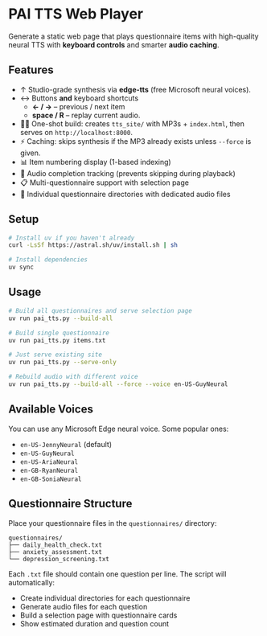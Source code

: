 # PAI TTS Web Player

Generate a static web page that plays questionnaire items with high-quality neural TTS with **keyboard controls** and smarter **audio caching**.

## Features

* ↑ Studio-grade synthesis via **edge-tts** (free Microsoft neural voices).
* ↔️   Buttons **and** keyboard shortcuts  
  * **← / →** – previous / next item  
  * **space / R** – replay current audio.
* 🏃‍♂️  One-shot build: creates `tts_site/` with MP3s + `index.html`, then serves on
  `http://localhost:8000`.
* ⚡  Caching: skips synthesis if the MP3 already exists unless `--force` is given.
* 📊 Item numbering display (1-based indexing)
* 🎵 Audio completion tracking (prevents skipping during playback)
* 📋 Multi-questionnaire support with selection page
* 🎯 Individual questionnaire directories with dedicated audio files

## Setup

```bash
# Install uv if you haven't already
curl -LsSf https://astral.sh/uv/install.sh | sh

# Install dependencies
uv sync
```

## Usage

```bash
# Build all questionnaires and serve selection page
uv run pai_tts.py --build-all

# Build single questionnaire
uv run pai_tts.py items.txt

# Just serve existing site
uv run pai_tts.py --serve-only

# Rebuild audio with different voice
uv run pai_tts.py --build-all --force --voice en-US-GuyNeural
```

## Available Voices

You can use any Microsoft Edge neural voice. Some popular ones:
- `en-US-JennyNeural` (default)
- `en-US-GuyNeural`
- `en-US-AriaNeural`
- `en-GB-RyanNeural`
- `en-GB-SoniaNeural`

## Questionnaire Structure

Place your questionnaire files in the `questionnaires/` directory:

```
questionnaires/
├── daily_health_check.txt
├── anxiety_assessment.txt
└── depression_screening.txt
```

Each `.txt` file should contain one question per line. The script will automatically:
- Create individual directories for each questionnaire
- Generate audio files for each question
- Build a selection page with questionnaire cards
- Show estimated duration and question count 